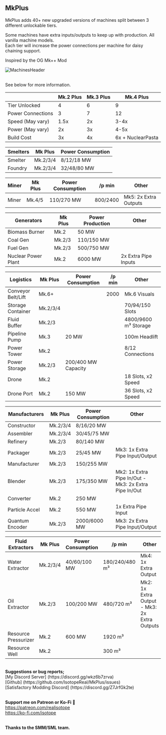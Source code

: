 
MkPlus
------------------------

MkPlus adds 40+ new upgraded versions of machines split between 3 different unlockable tiers.

Some machines have extra inputs/outputs to keep up with production. All vanilla machine models.\
Each tier will increase the power connections per machine for daisy chaining support.

Inspired by the OG Mk++ Mod

![MachinesHeader](https://i.imgur.com/YzI9fJY.png)

\
See below for more information.

|          | Mk.2 Plus | Mk.3 Plus | Mk.4 Plus |
| -------- | -------- | -------- | ------- |
| Tier Unlocked      | 4     | 6   | 9     |
| Power Connections  | 3     | 7   | 12    |
| Speed (May vary)   | 1.5x  | 2x  | 3-4x  |
| Power (May vary)   | 2x    | 3x  | 4-5x  |
| Build Cost         | 3x    | 4x  | 6x + NuclearPasta |


| Smelters  | Mk Plus  | Power Consumption | 
| --------- | --------- | --------- |
| Smelter  | Mk.2/3/4 | 8/12/18 MW |
| Foundry  | Mk.2/3/4 | 32/48/80 MW |


| Miner  | Mk Plus  | Power Consumption  | /p min  | Other  | 
| --------- | --------- | --------- | --------- | --------- |
| Miner  | Mk.4/5 | 110/270 MW | 800/2400 |  Mk5: 2x Extra Outputs |


| Generators  | Mk Plus  | Power Production  | Other  | 
| --------- | --------- | --------- | --------- |
| Biomass Burner      | Mk.2     | 50 MW      |    |
| Coal Gen            | Mk.2/3   | 110/150 MW |  |
| Fuel Gen            | Mk.2/3   | 500/750 MW |  |
| Nuclear Power Plant  | Mk.2       | 6000 MW    | 2x Extra Pipe Inputs |


| Logistics  | Mk Plus  | Power Consumption  | /p min  | Other  | 
| --------- | --------- | --------- | --------- | --------- |
| Conveyor Belt/Lift  | Mk.6+ |  | 2000 |  Mk.6 Visuals  |
| Storage Container   | Mk.2/3/4 |  |  |  70/94/150 Slots  |
| Fluid Buffer       | Mk.2/3 |  |  |  4800/9600 m³ Storage |
| Pipeline Pump      | Mk.3 | 20 MW |  |  100m Headlift  |
| Power Tower        | Mk.2 |  |  |  8/12 Connections |
| Power Storage      | Mk.2/3 |  200/400 MW Capacity  | |
| Drone               | Mk.2 |  |  | 18 Slots, x2 Speed  |
| Drone Port         | Mk.2 | 150 MW |  | 36 Slots, x2 Speed |


| Manufacturers  | Mk Plus  | Power Consumption  | Other  | 
| --------- | --------- | --------- | --------- |
| Constructor     | Mk.2/3/4 | 8/16/20 MW |   |
| Assembler       | Mk.2/3/4 | 30/45/75 MW |   |
| Refinery        | Mk.2/3 | 80/140 MW |   |
| Packager        | Mk.2/3 | 25/45 MW |  Mk3: 1x Extra Pipe Input/Output |
| Manufacturer    | Mk.2/3 | 150/255 MW |   |
| Blender         | Mk.2/3 | 175/350 MW |  Mk2: 1x Extra Pipe In/Out - Mk3: 2x Extra Pipe In/Out |
| Converter       | Mk.2 |  250 MW |   |
| Particle Accel  | Mk.2 | 550 MW |  1x Extra Pipe Input  |
| Quantum Encoder  | Mk.2/3 | 2000/6000 MW |  Mk3: 2x Extra Pipe Input/Output  |


| Fluid Extractors  | Mk Plus  | Power Consumption  | /p min  | Other  | 
| --------- | --------- | --------- | --------- | --------- |
| Water Extractor      | Mk.2/3/4 | 40/60/100 MW | 180/240/480 m³ |  Mk4: 1x Extra Output  |
| Oil Extractor        | Mk.2/3 | 100/200 MW | 480/720 m³ |  Mk2: 1x Extra Output - Mk3: 2x Extra Outputs  |
| Resource Pressurizer  | Mk.2 | 600 MW | 1920 m³ |    |
| Resource Well        | Mk.2 |  | 300 m³ |    |


</br>
<strong>Suggestions or bug reports;</strong></br>
[My Discord Server] (https://discord.gg/wkz6b7zrva)
</br>
[Github] (https://github.com/IsotopeReal/MkPlus/issues)</br>
[Satisfactory Modding Discord] (https://discord.gg/Z7JrfGk2te)</br>
</br>

<strong>Support me on Patreon or Ko-Fi </strong>💙</br>
https://patreon.com/realisotope </br>
https://ko-fi.com/isotope

</br>
<strong>Thanks to the SMM/SML team.</strong>
